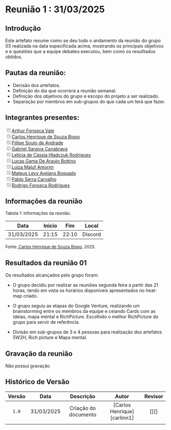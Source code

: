 
# Reunião 1 : 31/03/2025

## Introdução

Este artefato resume como se deu todo o andamento da reunião do grupo 03 realizada na data especificada acima, mostrando os principais objetivos e e questões que a equipe debateu executou, bem como os resulltados obtidos.


## Pautas da reunião:

- Decisão dos artefatos.
- Definição do dia que ocorrerá a reunião semanal. 
- Definição dos objetivos do grupo e escopo do projeto a ser realizado.
- Separação por membros em sub-grupos do que cada um terá que fazer.

## Integrantes presentes:

<label><input type="checkbox" checked disabled>[Arthur Fonseca Vale](https://github.com/arthurfonsecaa)</label><br>
<label><input type="checkbox" checked disabled>[Carlos Henrique de Souza Bispo](https://github.com/carlinn1)</label><br>
<label><input type="checkbox" checked disabled>[Fillipe Souto de Andrade](https://github.com/fillipeb50)</label><br>
<label><input type="checkbox" checked disabled>[Gabriel Saraiva Canabrava](https://github.com/gabrielsarcan)</label><br>
<label><input type="checkbox" checked disabled>[Letícia de Cássia Hladczuk Rodrigues](https://github.com/HladczukLe)</label><br>
<label><input type="checkbox" checked disabled>[Lucas Gama De Araujo Bottino](https://github.com/bottinolucas)</label><br>
<label><input type="checkbox" checked disabled>[Luiza Maluf Amorim](https://github.com/LuizaMaluf)</label><br>
<label><input type="checkbox" checked disabled>[Mateus Levy Avelans Boquady](https://github.com/mateus9levy)</label><br>
<label><input type="checkbox" checked disabled>[Pablo Serra Carvalho](https://github.com/Pabloserrapxx)</label><br>
<label><input type="checkbox" checked disabled>[Rodrigo Fonseca Rodrigues](https://github.com/rodfon3301)</label><br>


## Informações da reunião

<font size="2" >

<p > Tabela 1: Informações da reunião. </p>

</font>

| Data | Início | Fim | Local |
|:-:|:-:|:-:|:-:|
| 31/03/2025  | 21:15 | 22:10  | Discord |

<font size="2" >

<p>Fonte:<a href= "https://github.com/carlinn1"> Carlos Henrique de Souza Bispo</a>, 2025.</p>

</font>

## Resultados da reunião 01

Os resultados alcançados pelo grupo foram:

 - O grupo decidiu por realizar as reuniões segunda feira a partir das 21 horas, tendo em vista os horários disponíveis apresentados no heat-map criado.

- O grupo seguiu as etapas do Google Venture, realizando um brainstorming entre os membros da equipe e ceiando Cards com as ideias, mapa mental e RichPicture. Escolhido o melhor RichPicture do grupo para servir de referência.
  
- Divisão em sub-grupos de 3 e 4 pessoas para realização dos artefatos 5W2H, Rich picture e Mapa mental.


## Gravação da reunião

Não possui gravação

## Histórico de Versão

| Versão | Data | Descrição | Autor | Revisor
|:-:|:-:|:-:|:-:|:-:|
|`1.0`| 31/03/2025 | Criação do documento| [Carlos Henrique][carlinn1]| [][] |
||  | | |  |

